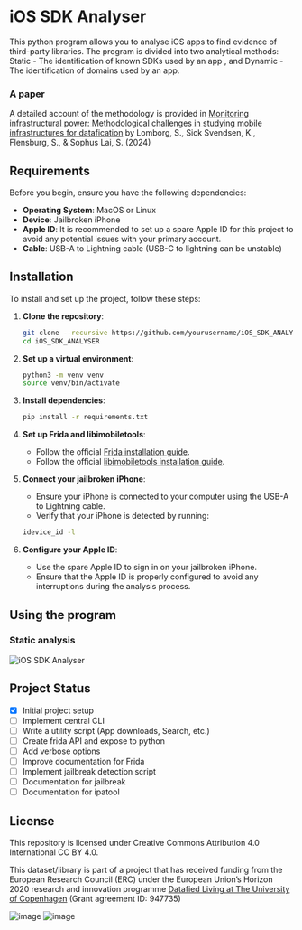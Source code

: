 # iOS SDK Analyser

This python program allows you to analyse iOS apps to find evidence of third-party libraries.
The program is divided into two analytical methods: Static - The identification of known SDKs used by an app , and Dynamic - The identification of domains used by an app.

### A paper 
A detailed account of the methodology is provided in [Monitoring infrastructural power: Methodological challenges in studying mobile infrastructures for datafication](https://doi.org/10.14763/2024.2.1763) by Lomborg, S., Sick Svendsen, K., Flensburg, S., & Sophus Lai, S. (2024)

## Requirements

Before you begin, ensure you have the following dependencies:

- **Operating System**: MacOS or Linux
- **Device**: Jailbroken iPhone
- **Apple ID**: It is recommended to set up a spare Apple ID for this project to avoid any potential issues with your primary account.
- **Cable**: USB-A to Lightning cable (USB-C to lightning can be unstable)

## Installation

To install and set up the project, follow these steps:

1. **Clone the repository**:
    ```sh
    git clone --recursive https://github.com/yourusername/iOS_SDK_ANALYSER.git
    cd iOS_SDK_ANALYSER
    ```

2. **Set up a virtual environment**:
    ```sh
    python3 -m venv venv
    source venv/bin/activate
    ```

3. **Install dependencies**:
    ```sh
    pip install -r requirements.txt
    ```

4. **Set up Frida and libimobiletools**:
    - Follow the official [Frida installation guide](https://frida.re/docs/installation/).
    - Follow the official [libimobiletools installation guide](https://libimobiledevice.org/).

5. **Connect your jailbroken iPhone**:
    - Ensure your iPhone is connected to your computer using the USB-A to Lightning cable.
    - Verify that your iPhone is detected by running:
    ```sh
    idevice_id -l
    ```

6. **Configure your Apple ID**:
    - Use the spare Apple ID to sign in on your jailbroken iPhone.
    - Ensure that the Apple ID is properly configured to avoid any interruptions during the analysis process.

## Using the program


### Static analysis
![iOS SDK Analyser](https://policyreview.info/sites/default/files/assets/images/node-1763/2.png)


## Project Status

- [x] Initial project setup
- [ ] Implement central CLI
- [ ] Write a utility script (App downloads, Search, etc.)
- [ ] Create frida API and expose to python
- [ ] Add verbose options
- [ ] Improve documentation for Frida
- [ ] Implement jailbreak detection script
- [ ] Documentation for jailbreak
- [ ] Documentation for ipatool

## License

This repository is licensed under Creative Commons Attribution 4.0 International CC BY 4.0.

This dataset/library is part of a project that has received funding from the European Research Council (ERC) under
the European Union’s Horizon 2020 research and innovation programme [Datafied Living at The University of Copenhagen](https://datafiedliving.ku.dk/) (Grant agreement ID: 947735) 

![image](https://github.com/user-attachments/assets/fe732ac6-0468-4421-a7a6-62e7b24c1633)
![image](https://designguide.ku.dk/download/co-branding/ku_co_uk_h.jpg)

## 
